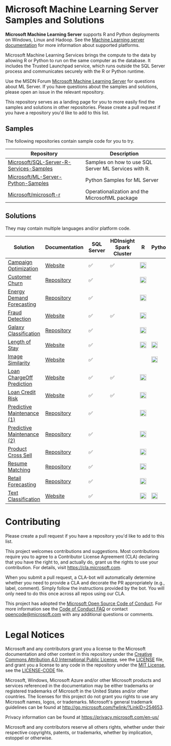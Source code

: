 

# Microsoft Machine Learning Server Samples and Solutions

**Microsoft Machine Learning Server** supports R and Python deployments on Windows, Linux and Hadoop. See the [Machine Learning server documentation](https://docs.microsoft.com/en-us/machine-learning-server/install/r-server-install-supported-platforms) for more information about supported platforms.

Microsoft Machine Learning Services brings the compute to the data by allowing R or Python to run on the same computer as the database. It includes the Trusted Launchpad service, which runs outside the SQL Server process and communicates securely with the R or Python runtime.

Use the MSDN Forum [Microsoft Machine Learning Server]( https://social.msdn.microsoft.com/Forums/en-US/home?forum=MicrosoftR) for questions about ML Server. If you have questions about the samples and solutions, please open an issue in the relevant repository.

This repository serves as a landing page for you to more easily find the samples and solutions in other repositories. Please create a pull request if you have a repository you'd like to add to this list.

## Samples
The following repositories contain sample code for you to try.

| Repository | Description |
|---|---|
| [Microsoft/SQL-Server-R-Services-Samples](https://github.com/Microsoft/SQL-Server-R-Services-Samples) | Samples on how to use SQL Server ML Services with R. |
| [Microsoft/ML-Server-Python-Samples](https://github.com/Microsoft/ML-Server-Python-Samples) | Python Samples for ML Server |
| [Microsoft/microsoft-r](https://github.com/Microsoft/microsoft-r) | Operationalization and the MicrosoftML package  |

## Solutions
They may contain multiple languages and/or platform code.

| Solution |  Documentation | SQL Server | HDInsight Spark Cluster | R | Python |
|---|--|--|--|--|--|
|[Campaign Optimization](https://github.com/Microsoft/r-server-campaign-optimization) |[Website](https://microsoft.github.io/r-server-campaign-optimization/) |     :white_check_mark:|:white_check_mark:| <img src="https://www.r-project.org/logo/Rlogo.svg" alt="R" height="20"/> ||
|[Customer Churn](https://github.com/Microsoft/SQL-Server-R-Services-Samples/blob/master/Churn)|[Repository](https://github.com/Microsoft/SQL-Server-R-Services-Samples/blob/master/Churn)|:white_check_mark:||<img src="https://www.r-project.org/logo/Rlogo.svg" alt="R" height="20"/>||
|[Energy Demand Forecasting](https://github.com/Microsoft/SQL-Server-R-Services-Samples/blob/master/EnergyDemandForecasting)|[Repository](https://github.com/Microsoft/SQL-Server-R-Services-Samples/blob/master/EnergyDemandForecasting)|:white_check_mark:||<img src="https://www.r-project.org/logo/Rlogo.svg" alt="R" height="20"/>||
|[Fraud Detection](https://github.com/Microsoft/r-server-fraud-detection) |[Website](https://microsoft.github.io/r-server-fraud-detection/) | :white_check_mark:| :white_check_mark:  | <img src="https://www.r-project.org/logo/Rlogo.svg" alt="R" height="20"/> ||
|[Galaxy Classification](https://github.com/Microsoft/SQL-Server-R-Services-Samples/blob/master/Galaxies)|[Repository](https://github.com/Microsoft/SQL-Server-R-Services-Samples/blob/master/Galaxies)|:white_check_mark:||<img src="https://www.r-project.org/logo/Rlogo.svg" alt="R" height="20"/>||
|[Length of Stay](https://github.com/Microsoft/r-server-hospital-length-of-stay) |[Website](https://microsoft.github.io/r-server-hospital-length-of-stay/) | :white_check_mark:| | <img src="https://www.r-project.org/logo/Rlogo.svg" alt="R" height="20"/> |<img src="https://www.python.org/static/community_logos/python-logo-generic.svg" alt="Python" height="20"/>|
|[Image Similarity](https://github.com/Microsoft/ml-server-image-similarity) |[Website](https://microsoft.github.io/ml-server-image-similarity/) | :white_check_mark:| | |<img src="https://www.python.org/static/community_logos/python-logo-generic.svg" alt="Python" height="20"/> |
|[Loan ChargeOff Prediction](https://github.com/Microsoft/r-server-loan-chargeoff) |[Website](https://microsoft.github.io//r-server-loan-chargeoff/) |   :white_check_mark:| :white_check_mark:  |<img src="https://www.r-project.org/logo/Rlogo.svg" alt="R" height="20"/> ||
|[Loan Credit Risk](https://github.com/Microsoft/r-server-loan-credit-risk) |[Website](https://microsoft.github.io/r-server-loan-credit-risk/) | :white_check_mark:| :white_check_mark: | <img src="https://www.r-project.org/logo/Rlogo.svg" alt="R" height="20"/> ||
|[Predictive Maintenance (1)](https://github.com/Microsoft/SQL-Server-R-Services-Samples/blob/master/PredictiveMaintenance)|[Repository](https://github.com/Microsoft/SQL-Server-R-Services-Samples/blob/master/PredictiveMaintenance)|:white_check_mark:||<img src="https://www.r-project.org/logo/Rlogo.svg" alt="R" height="20"/>||
|[Predictive Maintenance (2)](https://github.com/Microsoft/SQL-Server-R-Services-Samples/blob/master/PredictiveMaintenanceModelingGuide)|[Repository](https://github.com/Microsoft/SQL-Server-R-Services-Samples/blob/master/PredictiveMaintenanceModelingGuide)|:white_check_mark:||<img src="https://www.r-project.org/logo/Rlogo.svg" alt="R" height="20"/>||
|[Product Cross Sell](https://github.com/Microsoft/SQL-Server-R-Services-Samples/blob/master/ProductCrossSell)|[Repository](https://github.com/Microsoft/SQL-Server-R-Services-Samples/blob/master/ProductCrossSell)|:white_check_mark:||<img src="https://www.r-project.org/logo/Rlogo.svg" alt="R" height="20"/>||
|[Resume Matching](https://github.com/Microsoft/SQL-Server-R-Services-Samples/blob/master/SQLOptimizationTips)|[Repository](https://github.com/Microsoft/SQL-Server-R-Services-Samples/blob/master/SQLOptimizationTips)| :white_check_mark:||<img src="https://www.r-project.org/logo/Rlogo.svg" alt="R" height="20"/>||
|[Retail Forecasting](https://github.com/Microsoft/SQL-Server-R-Services-Samples/blob/master/RetailForecasting)|[Repository](https://github.com/Microsoft/SQL-Server-R-Services-Samples/blob/master/RetailForecasting)|:white_check_mark:||<img src="https://www.r-project.org/logo/Rlogo.svg" alt="R" height="20"/>||
|[Text Classification](https://github.com/Microsoft/ml-server-text-classification) |[Website](https://microsoft.github.io/ml-server-text-classification/) |   :white_check_mark:| | <img src="https://www.r-project.org/logo/Rlogo.svg" alt="R" height="20"/>|<img src="https://www.python.org/static/community_logos/python-logo-generic.svg" alt="Python" height="20"/>|

# Contributing

Please create a pull request if you have a repository you'd like to add to this list. 

This project welcomes contributions and suggestions.  Most contributions require you to agree to a
Contributor License Agreement (CLA) declaring that you have the right to, and actually do, grant us
the rights to use your contribution. For details, visit https://cla.microsoft.com.

When you submit a pull request, a CLA-bot will automatically determine whether you need to provide
a CLA and decorate the PR appropriately (e.g., label, comment). Simply follow the instructions
provided by the bot. You will only need to do this once across all repos using our CLA.

This project has adopted the [Microsoft Open Source Code of Conduct](https://opensource.microsoft.com/codeofconduct/).
For more information see the [Code of Conduct FAQ](https://opensource.microsoft.com/codeofconduct/faq/) or
contact [opencode@microsoft.com](mailto:opencode@microsoft.com) with any additional questions or comments.

# Legal Notices

Microsoft and any contributors grant you a license to the Microsoft documentation and other content
in this repository under the [Creative Commons Attribution 4.0 International Public License](https://creativecommons.org/licenses/by/4.0/legalcode),
see the [LICENSE](LICENSE) file, and grant you a license to any code in the repository under the [MIT License](https://opensource.org/licenses/MIT), see the
[LICENSE-CODE](LICENSE-CODE) file.

Microsoft, Windows, Microsoft Azure and/or other Microsoft products and services referenced in the documentation
may be either trademarks or registered trademarks of Microsoft in the United States and/or other countries.
The licenses for this project do not grant you rights to use any Microsoft names, logos, or trademarks.
Microsoft's general trademark guidelines can be found at http://go.microsoft.com/fwlink/?LinkID=254653.

Privacy information can be found at https://privacy.microsoft.com/en-us/

Microsoft and any contributors reserve all others rights, whether under their respective copyrights, patents,
or trademarks, whether by implication, estoppel or otherwise.
